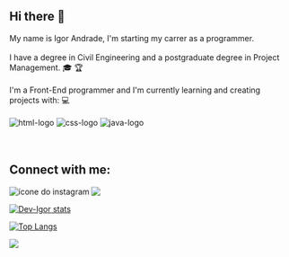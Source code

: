 ## Hi there 👋

My name is Igor Andrade, I'm starting my carrer as a programmer.
<br>
<br>
I have a degree in Civil Engineering and a postgraduate degree in Project Management. :mortar_board: :trophy:
<br>
<br>
I'm a Front-End programmer and I'm currently learning and creating projects with: :computer:
<br>
<br>
<lo>
  <img src="https://img.shields.io/badge/HTML-239120?style=for-the-badge&logo=html5&logoColor=white" alt="html-logo">
  <img src="https://img.shields.io/badge/CSS-239120?&style=for-the-badge&logo=css3&logoColor=white" alt="css-logo">
  <img src="https://img.shields.io/badge/JavaScript-F7DF1E?style=for-the-badge&logo=javascript&logoColor=black" alt="java-logo">
</lo>          
<br>
<br>

## Connect with me:
  <a href=https://www.instagram.com/igorandr4d3/>
  <img align="left" alt="ícone do instagram" src="https://img.shields.io/badge/Instagram-E4405F?style=for-the-badge&logo=instagram&logoColor=white"/>
  </a>
  <a href=https://www.linkedin.com/in/igor-andrade-eng/>
  <img align="left" alt"ícone do linkedin" src="https://img.shields.io/badge/LinkedIn-0077B5?style=for-the-badge&logo=linkedin&logoColor=white"/>
  </a>
  <br>
  
[![Dev-Igor stats](https://github-readme-stats.vercel.app/api?username=Dev-IgorA)](https://github.com/anuraghazra/github-readme-stats)

[![Top Langs](https://github-readme-stats.vercel.app/api/top-langs/?username=Dev-IgorA)](https://github.com/anuraghazra/github-readme-stats)

![](https://komarev.com/ghpvc/?username=your-github-Dev-IgorA)






